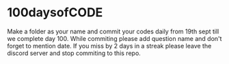 # 100daysofCODE
Make a folder as your name and commit your codes daily from 19th sept till we complete day 100.
While commiting please add question name and don't forget to mention date.
If you miss by 2 days in a streak please leave the discord server and stop commiting to this repo.
